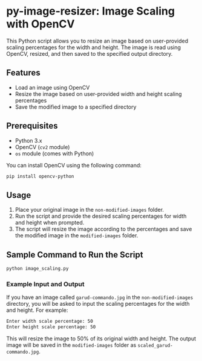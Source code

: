 # py-image-resizer: Image Scaling with OpenCV

This Python script allows you to resize an image based on user-provided scaling percentages for the width and height. The image is read using OpenCV, resized, and then saved to the specified output directory.

## Features

- Load an image using OpenCV
- Resize the image based on user-provided width and height scaling percentages
- Save the modified image to a specified directory

## Prerequisites

- Python 3.x
- OpenCV (`cv2` module)
- `os` module (comes with Python)

You can install OpenCV using the following command:

```bash
pip install opencv-python
```

## Usage

1. Place your original image in the `non-modified-images` folder.
2. Run the script and provide the desired scaling percentages for width and height when prompted.
3. The script will resize the image according to the percentages and save the modified image in the `modified-images` folder.

## Sample Command to Run the Script

```bash
python image_scaling.py
```

### Example Input and Output
If you have an image called `garud-commando.jpg` in the `non-modified-images` directory, you will be asked to input the scaling percentages for the width and height. For example:

```bash
Enter width scale percentage: 50
Enter height scale percentage: 50
```

This will resize the image to 50% of its original width and height. The output image will be saved in the `modified-images` folder as `scaled_garud-commando.jpg`.
